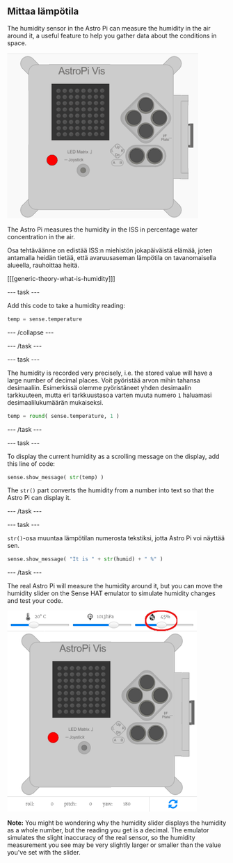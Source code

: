 ## Mittaa lämpötila

The humidity sensor in the Astro Pi can measure the humidity in the air around it, a useful feature to help you gather data about the conditions in space.

![Viesti lämpötilasta](images/degrees-message.gif)

The Astro Pi measures the humidity in the ISS in percentage water concentration in the air.

Osa tehtäväänne on edistää ISS:n miehistön jokapäiväistä elämää, joten antamalla heidän tietää, että avaruusaseman lämpötila on tavanomaisella alueella, rauhoittaa heitä.

[[[generic-theory-what-is-humidity]]]

\--- task \---

Add this code to take a humidity reading:

```python
temp = sense.temperature
```

\--- /collapse \---

\--- /task \---

\--- task \---

The humidity is recorded very precisely, i.e. the stored value will have a large number of decimal places. Voit pyöristää arvon mihin tahansa desimaaliin. Esimerkissä olemme pyöristäneet yhden desimaalin tarkkuuteen, mutta eri tarkkuustasoa varten muuta numero `1` haluamasi desimaalilukumäärän mukaiseksi.

```python
temp = round( sense.temperature, 1 )
```

\--- /task \---

\--- task \---

To display the current humidity as a scrolling message on the display, add this line of code:

```python
sense.show_message( str(temp) )
```

The `str()` part converts the humidity from a number into text so that the Astro Pi can display it.

\--- /task \---

\--- task \---

`str()`-osa muuntaa lämpötilan numerosta tekstiksi, jotta Astro Pi voi näyttää sen.

```python
sense.show_message( "It is " + str(humid) + " %" )
```

\--- /task \---

The real Astro Pi will measure the humidity around it, but you can move the humidity slider on the Sense HAT emulator to simulate humidity changes and test your code.

![Humidity slider](images/humidity-slider.png)

**Note:** You might be wondering why the humidity slider displays the humidity as a whole number, but the reading you get is a decimal. The emulator simulates the slight inaccuracy of the real sensor, so the humidity measurement you see may be very slightly larger or smaller than the value you've set with the slider.